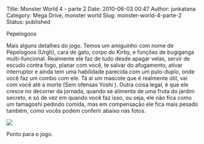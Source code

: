 Title: Monster World 4 - parte 2
Date: 2010-06-03 00:47
Author: junkatana
Category: Mega Drive, monster world
Slug: monster-world-4-parte-2
Status: published
<!-- PELICAN_BEGIN_SUMMARY -->
Pepelogoos

Mais alguns detalhes do jogo. Temos um amiguinho com nome de Pepelogoos
(Urgh), cara de gato, corpo do Kirby, e funções de bugiganga
multi-funcional. Realmente ele faz de tudo desde apagar velas, servir de
escudo contra fogo, planar com você, te salvar do afogamento, ativar
interruptor e ainda tem uma habilidade parecida com um pulo-duplo, onde
você faz um combo com ele. Tá ai um mascote que é realmente útil, vai
com você até a morte (Sem ofensas Yoshi ).<!-- PELICAN_END_SUMMARY --> Outra coisa legal, é que ele
cresce no decorrer da jornada, quando se alimenta de uma fruta do jardim
secreto, e só de vez em quando você faz isso, ou seja, ele não fica como
um tamagoshi pedindo comida, mas em compensação ele fica mais pesado
também, como vocês podem conferir abaixo nas fotos.

[![](http://img12.imageshack.us/img12/817/petl.gif)](http://img12.imageshack.us/img12/817/petl.gif)

Ponto para o jogo.
